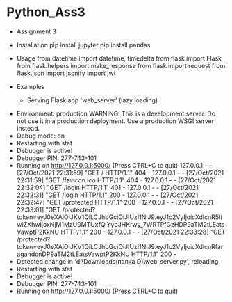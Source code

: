 # Python_Ass3

- Assignment 3


- Installation
    pip install jupyter
    pip install pandas

- Usage
    from datetime import datetime, timedelta
    from flask import Flask
    from flask.helpers import make_response
    from flask import request
    from flask.json import jsonify
    import jwt
    
- Examples
     * Serving Flask app 'web_server' (lazy loading)
 * Environment: production
   WARNING: This is a development server. Do not use it in a production deployment.
   Use a production WSGI server instead.
 * Debug mode: on
 * Restarting with stat
 * Debugger is active!
 * Debugger PIN: 277-743-101
 * Running on http://127.0.0.1:5000/ (Press CTRL+C to quit)
127.0.0.1 - - [27/Oct/2021 22:31:59] "GET / HTTP/1.1" 404 -
127.0.0.1 - - [27/Oct/2021 22:31:59] "GET /favicon.ico HTTP/1.1" 404 -
127.0.0.1 - - [27/Oct/2021 22:32:04] "GET /login HTTP/1.1" 401 -
127.0.0.1 - - [27/Oct/2021 22:32:31] "GET /login HTTP/1.1" 200 -
127.0.0.1 - - [27/Oct/2021 22:32:47] "GET /protected HTTP/1.1" 200 -
127.0.0.1 - - [27/Oct/2021 22:33:01] "GET /protected?token=eyJ0eXAiOiJKV1QiLCJhbGciOiJIUzI1NiJ9.eyJ1c2VyIjoicXdlcnR5IiwiZXhwIjoxNjM1MzU0MTUxfQ.YybJHKrwy_7WRTPfGzHDP9aTM2tLEatsVawptP2KkNU HTTP/1.1" 200 -
127.0.0.1 - - [27/Oct/2021 22:33:28] "GET /protected?token=eyJ0eXAiOiJKV1QiLCJhbGciOiJIUzI1NiJ9.eyJ1c2VyIjoicXdlcnRfaragandonDP9aTM2tLEatsVawptP2KkNU HTTP/1.1" 200 -
 * Detected change in 'd:\\Downloads(папка D)\\web_server.py', reloading
 * Restarting with stat
 * Debugger is active!
 * Debugger PIN: 277-743-101
 * Running on http://127.0.0.1:5000/ (Press CTRL+C to quit)
